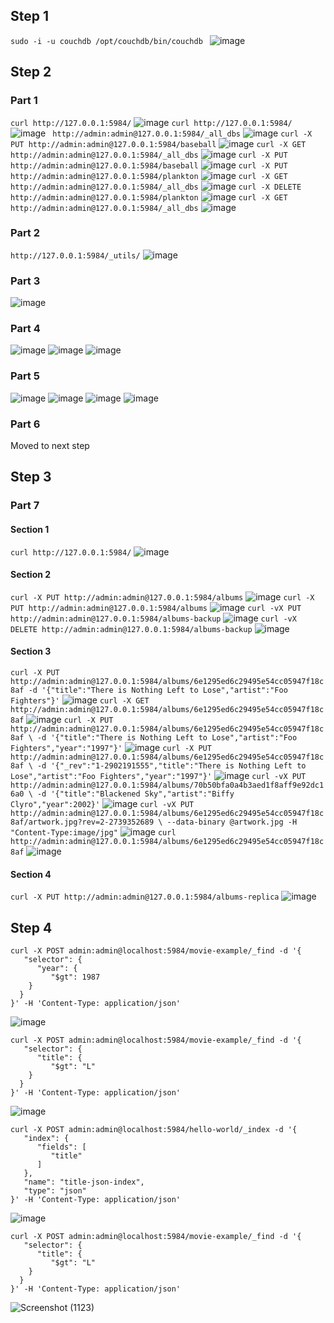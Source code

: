 ## Step 1
```sudo -i -u couchdb /opt/couchdb/bin/couchdb ```
![image](https://user-images.githubusercontent.com/44063772/181786843-217d9799-b480-434d-826d-25ca8c21c0b8.png)

## Step 2
### Part 1
```curl http://127.0.0.1:5984/```
![image](https://user-images.githubusercontent.com/44063772/181799769-7f627dc4-7a18-4b70-9fff-0a15809078dd.png)
```curl http://127.0.0.1:5984/```
![image](https://user-images.githubusercontent.com/44063772/181789339-bfc27fb1-20ba-4970-b057-ea98952aeb0a.png)
``` http://admin:admin@127.0.0.1:5984/_all_dbs```
![image](https://user-images.githubusercontent.com/44063772/181794972-4c7eb9dd-7e9f-4e4e-a26b-3e6b2f8503c4.png)
```curl -X PUT http://admin:admin@127.0.0.1:5984/baseball```
![image](https://user-images.githubusercontent.com/44063772/181795274-4ba63615-8cee-49c7-b447-b301e279d2ce.png)
```curl -X GET http://admin:admin@127.0.0.1:5984/_all_dbs```
![image](https://user-images.githubusercontent.com/44063772/181795399-b10d4c65-224a-4435-b2c9-4f0424dc8ddf.png)
```curl -X PUT http://admin:admin@127.0.0.1:5984/baseball```
![image](https://user-images.githubusercontent.com/44063772/181795606-fbda56e7-9438-4c5d-b578-9c641f6f10e1.png)
```curl -X PUT http://admin:admin@127.0.0.1:5984/plankton```
![image](https://user-images.githubusercontent.com/44063772/181795809-199f40e6-bb8e-4f4d-b676-6a069cc7a140.png)
```curl -X GET http://admin:admin@127.0.0.1:5984/_all_dbs```
![image](https://user-images.githubusercontent.com/44063772/181796003-496cb071-e0bb-41f2-b452-73f4fd418b39.png)
```curl -X DELETE http://admin:admin@127.0.0.1:5984/plankton```
![image](https://user-images.githubusercontent.com/44063772/181796119-fd6cdf0b-1046-4f7c-8169-557b95d44389.png)
```curl -X GET http://admin:admin@127.0.0.1:5984/_all_dbs```
![image](https://user-images.githubusercontent.com/44063772/181796241-aff19fe3-74bd-45e6-906c-9f3261bbddce.png)

### Part 2
```http://127.0.0.1:5984/_utils/```
![image](https://user-images.githubusercontent.com/44063772/181796528-c93f8db6-b52b-4c61-a2b8-8944ba47a6e3.png)

### Part 3
![image](https://user-images.githubusercontent.com/44063772/181797223-2a96b2c7-4220-4712-8400-0b21941a7ec8.png)

### Part 4
![image](https://user-images.githubusercontent.com/44063772/181797890-411812e3-ba29-4787-ac68-c9993ace7b91.png)
![image](https://user-images.githubusercontent.com/44063772/181798504-3b74b7df-6af1-4fbb-a885-c9d86ba537f8.png)
![image](https://user-images.githubusercontent.com/44063772/181798583-2dd5a27c-c587-4ac4-995e-7fa66d58b1b7.png)

### Part 5
![image](https://user-images.githubusercontent.com/44063772/181798986-9dc43e33-15c2-439e-b799-2968af032ae3.png)
![image](https://user-images.githubusercontent.com/44063772/181799030-5247a125-3fed-412d-8c6e-47b4491d44ec.png)
![image](https://user-images.githubusercontent.com/44063772/181799081-7811541a-e0ac-4c31-b758-490e91fcc8a4.png)
![image](https://user-images.githubusercontent.com/44063772/181799141-43b0023b-833e-440e-9781-9507d904605b.png)

### Part 6
Moved to next step

## Step 3

### Part 7
#### Section 1
```curl http://127.0.0.1:5984/```
![image](https://user-images.githubusercontent.com/44063772/181799769-7f627dc4-7a18-4b70-9fff-0a15809078dd.png)

#### Section 2
```curl -X PUT http://admin:admin@127.0.0.1:5984/albums```
![image](https://user-images.githubusercontent.com/44063772/181800326-48419477-b121-402b-8706-f4b786739c9a.png)
```curl -X PUT http://admin:admin@127.0.0.1:5984/albums```
![image](https://user-images.githubusercontent.com/44063772/181800465-3c34185b-85cb-4a02-b055-309e5098afca.png)
```curl -vX PUT http://admin:admin@127.0.0.1:5984/albums-backup```
![image](https://user-images.githubusercontent.com/44063772/181800570-246481e0-dc03-4c0b-8269-5a21018e7d57.png)
```curl -vX DELETE http://admin:admin@127.0.0.1:5984/albums-backup```
![image](https://user-images.githubusercontent.com/44063772/181800878-89dc1976-c3eb-4cc2-9a87-d4529ad767e5.png)

#### Section 3
```curl -X PUT http://admin:admin@127.0.0.1:5984/albums/6e1295ed6c29495e54cc05947f18c8af -d '{"title":"There is Nothing Left to Lose","artist":"Foo Fighters"}'```
![image](https://user-images.githubusercontent.com/44063772/181801044-0d5d6209-ecfd-4140-b62d-d34d40663ae0.png)
```curl -X GET http://admin:admin@127.0.0.1:5984/albums/6e1295ed6c29495e54cc05947f18c8af```
![image](https://user-images.githubusercontent.com/44063772/181801151-81cd9f67-f071-4278-befa-559d4f6e5933.png)
```curl -X PUT http://admin:admin@127.0.0.1:5984/albums/6e1295ed6c29495e54cc05947f18c8af \ -d '{"title":"There is Nothing Left to Lose","artist":"Foo Fighters","year":"1997"}'```
![image](https://user-images.githubusercontent.com/44063772/181801304-4d48299b-aa76-449d-af51-653384320328.png)
```curl -X PUT http://admin:admin@127.0.0.1:5984/albums/6e1295ed6c29495e54cc05947f18c8af \ -d '{"_rev":"1-2902191555","title":"There is Nothing Left to Lose","artist":"Foo Fighters","year":"1997"}'```
![image](https://user-images.githubusercontent.com/44063772/181801541-1b2fe591-2691-4418-9514-6ab5f9893a8e.png)
```curl -vX PUT http://admin:admin@127.0.0.1:5984/albums/70b50bfa0a4b3aed1f8aff9e92dc16a0 \ -d '{"title":"Blackened Sky","artist":"Biffy Clyro","year":2002}'```
![image](https://user-images.githubusercontent.com/44063772/181801744-3443dd09-db49-4188-8f95-f2ff334a2ed0.png)
```curl -vX PUT http://admin:admin@127.0.0.1:5984/albums/6e1295ed6c29495e54cc05947f18c8af/artwork.jpg?rev=2-2739352689 \ --data-binary @artwork.jpg -H "Content-Type:image/jpg"```
![image](https://user-images.githubusercontent.com/44063772/181801944-0089a6bd-eed7-4cd3-95ff-d9cddb9512d1.png)
```curl http://admin:admin@127.0.0.1:5984/albums/6e1295ed6c29495e54cc05947f18c8af```
![image](https://user-images.githubusercontent.com/44063772/181802179-3ad18829-7d52-4b6e-a0be-c0947941e36b.png)
#### Section 4
```curl -X PUT http://admin:admin@127.0.0.1:5984/albums-replica```
![image](https://user-images.githubusercontent.com/44063772/182038781-37c0c3df-03c2-4b3e-b802-61fa131a2c2d.png)

## Step 4
```
curl -X POST admin:admin@localhost:5984/movie-example/_find -d '{
   "selector": {
      "year": {
         "$gt": 1987
    }
  }
}' -H 'Content-Type: application/json'
```
![image](https://user-images.githubusercontent.com/44063772/182058950-83610eec-579f-48db-b507-2dc8be003fe2.png)
```
curl -X POST admin:admin@localhost:5984/movie-example/_find -d '{
   "selector": {
      "title": {
         "$gt": "L"
    }
  }
}' -H 'Content-Type: application/json'
```
![image](https://user-images.githubusercontent.com/44063772/182059094-0a0220cd-86a1-47c5-aadb-fe60ca6ac966.png)
```
curl -X POST admin:admin@localhost:5984/hello-world/_index -d '{
   "index": {
      "fields": [
         "title"
      ]
   },
   "name": "title-json-index",
   "type": "json"
}' -H 'Content-Type: application/json'
```
![image](https://user-images.githubusercontent.com/44063772/182059207-a052d7ed-1615-4642-81d4-ea02d7bba4a7.png)
```
curl -X POST admin:admin@localhost:5984/movie-example/_find -d '{
   "selector": {
      "title": {
         "$gt": "L"
    }
  }
}' -H 'Content-Type: application/json'
```
![Screenshot (1123)](https://user-images.githubusercontent.com/44063772/182059801-0f0e574c-36a8-4d26-8f80-ab2dfe60dd3f.png)


